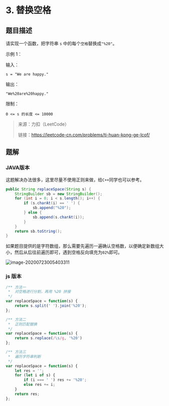 # 3. 替换空格

## 题目描述


请实现一个函数，把字符串 `s` 中的每个`空格`替换成`"%20"`。

示例 1：

输入：

```text
s = "We are happy."
```

输出：

```text
"We%20are%20happy."
```

限制：

```
0 <= s 的长度 <= 10000
```



> 来源：力扣（LeetCode）
>
> 链接：https://leetcode-cn.com/problems/ti-huan-kong-ge-lcof/

## 题解

### JAVA版本

这题解决办法很多，这里尽量不使用正则来做，给`C++`同学也可以参考。

```java
public String replaceSpace(String s) {
    StringBuilder sb = new StringBuilder();
    for (int i = 0; i < s.length(); i++) {
        if (s.charAt(i) == ' ') {
            sb.append("%20");
        } else {
            sb.append(s.charAt(i));
        }
    }
    return sb.toString();
}
```

如果题目提供的是字符数组，那么需要先遍历一遍确认空格数，以便确定新数组大小，然后从后往前遍历即可，遇到空格反向填充为`02%`即可。

![image-20200723005403311](https://tva1.sinaimg.cn/large/007S8ZIlgy1gh08js8fpfj30wm09cq41.jpg)

### js 版本

```js
/** 方法一
 *	对空格进行分割，再用 %20 拼接
 */
var replaceSpace = function(s) {
    return s.split(' ').join('%20');
};

/** 方法二
 *	正则匹配替换
 */
var replaceSpace = function(s) {
    return s.replace(/\s/g, '%20')
};

/** 方法三
 *	遍历字符串判断
 */
var replaceSpace = function(s) {
    let res = '';
    for (let i of s) {
        if (i === ' ') res += '%20';
        else res += i;
    }
    return res;
};
```


